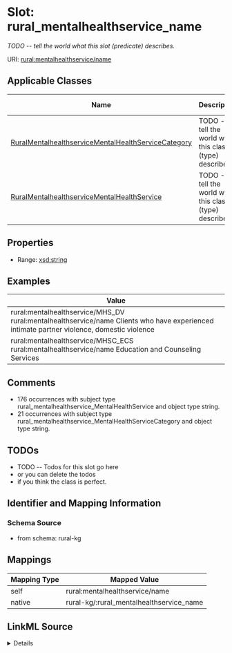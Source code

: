 

# Slot: rural_mentalhealthservice_name


_TODO -- tell the world what this slot (predicate) describes._





URI: [rural:mentalhealthservice/name](http://sail.ua.edu/ruralkg/mentalhealthservice/name)



<!-- no inheritance hierarchy -->





## Applicable Classes

| Name | Description | Modifies Slot |
| --- | --- | --- |
| [RuralMentalhealthserviceMentalHealthServiceCategory](../classes/RuralMentalhealthserviceMentalHealthServiceCategory.md) | TODO -- tell the world what this class (type) describes |  no  |
| [RuralMentalhealthserviceMentalHealthService](../classes/RuralMentalhealthserviceMentalHealthService.md) | TODO -- tell the world what this class (type) describes |  no  |







## Properties

* Range: [xsd:string](http://www.w3.org/2001/XMLSchema#string)






## Examples

| Value |
| --- |
| rural:mentalhealthservice/MHS_DV rural:mentalhealthservice/name Clients who have experienced intimate partner violence, domestic violence |
| rural:mentalhealthservice/MHSC_ECS rural:mentalhealthservice/name Education and Counseling Services |

## Comments

* 176 occurrences with subject type rural_mentalhealthservice_MentalHealthService and object type string.
* 21 occurrences with subject type rural_mentalhealthservice_MentalHealthServiceCategory and object type string.

## TODOs

* TODO -- Todos for this slot go here
* or you can delete the todos
* if you think the class is perfect.

## Identifier and Mapping Information







### Schema Source


* from schema: rural-kg




## Mappings

| Mapping Type | Mapped Value |
| ---  | ---  |
| self | rural:mentalhealthservice/name |
| native | rural-kg/:rural_mentalhealthservice_name |




## LinkML Source

<details>
```yaml
name: rural_mentalhealthservice_name
description: TODO -- tell the world what this slot (predicate) describes.
todos:
- TODO -- Todos for this slot go here
- or you can delete the todos
- if you think the class is perfect.
comments:
- 176 occurrences with subject type rural_mentalhealthservice_MentalHealthService
  and object type string.
- 21 occurrences with subject type rural_mentalhealthservice_MentalHealthServiceCategory
  and object type string.
examples:
- value: rural:mentalhealthservice/MHS_DV rural:mentalhealthservice/name Clients who
    have experienced intimate partner violence, domestic violence
- value: rural:mentalhealthservice/MHSC_ECS rural:mentalhealthservice/name Education
    and Counseling Services
from_schema: rural-kg
rank: 1000
slot_uri: rural:mentalhealthservice/name
alias: rural_mentalhealthservice_name
domain_of:
- rural_mentalhealthservice_MentalHealthService
- rural_mentalhealthservice_MentalHealthServiceCategory
range: string

```
</details>